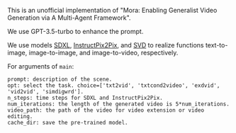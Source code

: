 This is an unofficial implementation of "Mora: Enabling Generalist Video Generation via A Multi-Agent Framework".

We use GPT-3.5-turbo to enhance the prompt.

We use models [SDXL](https://huggingface.co/stabilityai/stable-diffusion-xl-base-1.0), [InstructPix2Pix](https://huggingface.co/timbrooks/instruct-pix2pix), and [SVD](https://huggingface.co/stabilityai/stable-video-diffusion-img2vid-xt) to realize functions text-to-image, image-to-image, and image-to-video, respectively.

For arguments of `main`:
```
prompt: description of the scene.
opt: select the task. choice=['txt2vid', 'txtcond2video', 'exdvid', 'vid2vid', 'simdigwrd'].
n_steps: time steps for SDXL and InstructPix2Pix.
num_iterations: the length of the generated video is 5*num_iterations. 
video_path: the path of the video for video extension or video editing.
cache_dir: save the pre-trained model.
```
